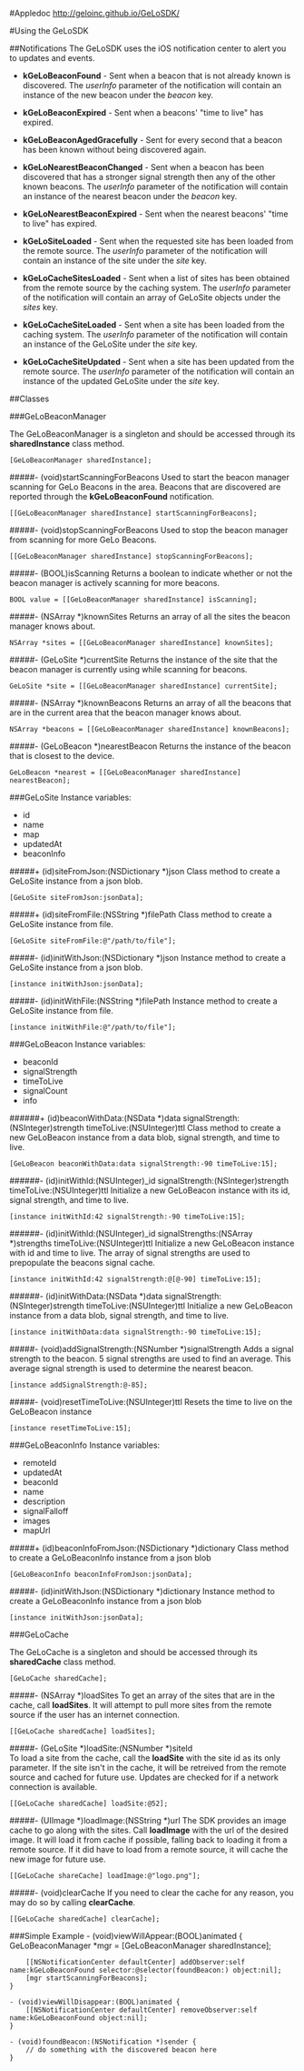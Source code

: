 #Appledoc
http://geloinc.github.io/GeLoSDK/

#Using the GeLoSDK

##Notifications
The GeLoSDK uses the iOS notification center to alert you to updates and events.  

- **kGeLoBeaconFound** - Sent when a beacon that is not already known is discovered.  The _userInfo_ parameter of the notification will contain an instance of the new beacon under the _beacon_ key. 

- **kGeLoBeaconExpired** - Sent when a beacons' "time to live" has expired.

- **kGeLoBeaconAgedGracefully** - Sent for every second that a beacon has been known without being discovered again.

- **kGeLoNearestBeaconChanged** - Sent when a beacon has been discovered that has a stronger signal strength then any of the other known beacons.  The _userInfo_ parameter of the notification will contain an instance of the nearest beacon under the _beacon_ key.

- **kGeLoNearestBeaconExpired** - Sent when the nearest beacons' "time to live" has expired.

- **kGeLoSiteLoaded** - Sent when the requested site has been loaded from the remote source.  The _userInfo_ parameter of the notification will contain an instance of the site under the _site_ key.

- **kGeLoCacheSitesLoaded** - Sent when a list of sites has been obtained from the remote source by the caching system.  The _userInfo_ parameter of the notification will contain an array of GeLoSite objects under the _sites_ key.

- **kGeLoCacheSiteLoaded** - Sent when a site has been loaded from the caching system.  The _userInfo_ parameter of the notification will contain an instance of the GeLoSite under the _site_ key.
 
- **kGeLoCacheSiteUpdated** - Sent when a site has been updated from the remote source.  The _userInfo_ parameter of the notification will contain an instance of the updated GeLoSite under the _site_ key.

##Classes

###GeLoBeaconManager

The GeLoBeaconManager is a singleton and should be accessed through its **sharedInstance** class method.
  	
	[GeLoBeaconManager sharedInstance];
		

#####- (void)startScanningForBeacons
Used to start the beacon manager scanning for GeLo Beacons in the area.  Beacons that are discovered are reported through the **kGeLoBeaconFound** notification.

	[[GeLoBeaconManager sharedInstance] startScanningForBeacons];

#####- (void)stopScanningForBeacons
Used to stop the beacon manager from scanning for more GeLo Beacons.

	[[GeLoBeaconManager sharedInstance] stopScanningForBeacons];

#####- (BOOL)isScanning
Returns a boolean to indicate whether or not the beacon manager is actively scanning for more beacons.

	BOOL value = [[GeLoBeaconManager sharedInstance] isScanning];

#####- (NSArray *)knownSites
Returns an array of all the sites the beacon manager knows about.

	NSArray *sites = [[GeLoBeaconManager sharedInstance] knownSites];

#####- (GeLoSite *)currentSite
Returns the instance of the site that the beacon manager is currently using while scanning for beacons.
	
	GeLoSite *site = [[GeLoBeaconManager sharedInstance] currentSite];

#####- (NSArray *)knownBeacons
Returns an array of all the beacons that are in the current area that the beacon manager knows about.

	NSArray *beacons = [[GeLoBeaconManager sharedInstance] knownBeacons];

#####- (GeLoBeacon *)nearestBeacon
Returns the instance of the beacon that is closest to the device.

	GeLoBeacon *nearest = [[GeLoBeaconManager sharedInstance] nearestBeacon];

		
###GeLoSite
Instance variables:

- id
- name
- map
- updatedAt
- beaconInfo

#####+ (id)siteFromJson:(NSDictionary *)json
Class method to create a GeLoSite instance from a json blob.

	[GeLoSite siteFromJson:jsonData];
	
#####+ (id)siteFromFile:(NSString *)filePath
Class method to create a GeLoSite instance from file.

	[GeLoSite siteFromFile:@"/path/to/file"];
	
#####- (id)initWithJson:(NSDictionary *)json
Instance method to create a GeLoSite instance from a json blob.

	[instance initWithJson:jsonData];
	
#####- (id)initWithFile:(NSString *)filePath
Instance method to create a GeLoSite instance from file.

	[instance initWithFile:@"/path/to/file"];

###GeLoBeacon
Instance variables:

- beaconId
- signalStrength
- timeToLive
- signalCount
- info

######+ (id)beaconWithData:(NSData *)data signalStrength:(NSInteger)strength timeToLive:(NSUInteger)ttl
Class method to create a new GeLoBeacon instance from a data blob, signal strength, and time to live.

	[GeLoBeacon beaconWithData:data signalStrength:-90 timeToLive:15];
	
######- (id)initWithId:(NSUInteger)_id signalStrength:(NSInteger)strength timeToLive:(NSUInteger)ttl
Initialize a new GeLoBeacon instance with its id, signal strength, and time to live.

	[instance initWithId:42 signalStrength:-90 timeToLive:15];

######- (id)initWithId:(NSUInteger)_id signalStrengths:(NSArray *)strengths timeToLive:(NSUInteger)ttl
Initialize a new GeLoBeacon instance with id and time to live.  The array of signal strengths are used to prepopulate the beacons signal cache.

	[instance initWithId:42 signalStrength:@[@-90] timeToLive:15];
	
######- (id)initWithData:(NSData *)data signalStrength:(NSInteger)strength timeToLive:(NSUInteger)ttl
Initialize a new GeLoBeacon instance from a data blob, signal strength, and time to live.

	[instance initWithData:data signalStrength:-90 timeToLive:15];
	
#####- (void)addSignalStrength:(NSNumber *)signalStrength
Adds a signal strength to the beacon.  5 signal strengths are used to find an average.  This average signal strength is used to determine the nearest beacon.

	[instance addSignalStrength:@-85];

#####- (void)resetTimeToLive:(NSUInteger)ttl
Resets the time to live on the GeLoBeacon instance

	[instance resetTimeToLive:15];

###GeLoBeaconInfo
Instance variables:

- remoteId
- updatedAt
- beaconId
- name
- description
- signalFalloff
- images
- mapUrl

#####+ (id)beaconInfoFromJson:(NSDictionary *)dictionary
Class method to create a GeLoBeaconInfo instance from a json blob

	[GeLoBeaconInfo beaconInfoFromJson:jsonData];
	
#####- (id)initWithJson:(NSDictionary *)dictionary
Instance method to create a GeLoBeaconInfo instance from a json blob

	[instance initWithJson:jsonData];

###GeLoCache

The GeLoCache is a singleton and should be accessed through its **sharedCache** class method.
		
	[GeLoCache sharedCache];
		
#####- (NSArray *)loadSites
To get an array of the sites that are in the cache, call **loadSites**.  It will attempt to pull more sites from the remote source if the user has an internet connection.

	[[GeLoCache sharedCache] loadSites];

#####- (GeLoSite *)loadSite:(NSNumber *)siteId		
To load a site from the cache, call the **loadSite** with the site id as its only parameter.  If the site isn't in the cache, it will be retreived from the remote source and cached for future use.  Updates are checked for if a network connection is available.
		
	[[GeLoCache sharedCache] loadSite:@52];
		
#####- (UIImage *)loadImage:(NSString *)url
The SDK provides an image cache to go along with the sites.  Call **loadImage** with the url of the desired image.  It will load it from cache if possible, falling back to loading it from a remote source.  If it did have to load from a remote source, it will cache the new image for future use.

	[[GeLoCache shareCache] loadImage:@"logo.png"];
	
#####- (void)clearCache
If you need to clear the cache for any reason, you may do so by calling **clearCache**.

	[[GeLoCache sharedCache] clearCache];


###Simple Example
	- (void)viewWillAppear:(BOOL)animated {
		GeLoBeaconManager *mgr = [GeLoBeaconManager sharedInstance];
		
		[[NSNotificationCenter defaultCenter] addObserver:self name:kGeLoBeaconFound selector:@selector(foundBeacon:) object:nil];
		[mgr startScanningForBeacons];
	}
	
	- (void)viewWillDisappear:(BOOL)animated {
		[[NSNotificationCenter defaultCenter] removeObserver:self name:kGeLoBeaconFound object:nil];
	}
	
	- (void)foundBeacon:(NSNotification *)sender {
		// do something with the discovered beacon here
	}
